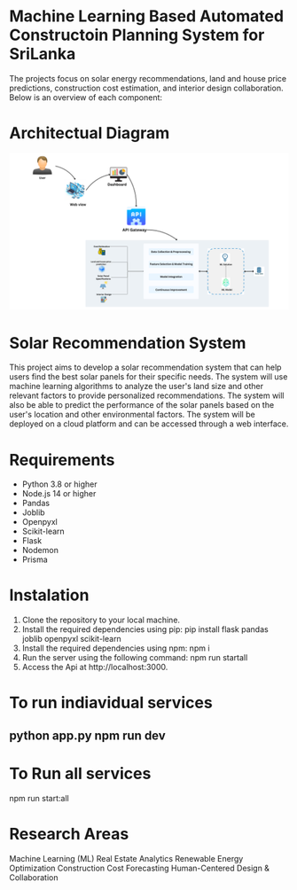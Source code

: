 # Machine Learning Based Automated Constructoin Planning System for SriLanka
The projects focus on solar energy recommendations, land and house price predictions, construction cost estimation, and interior design collaboration. Below is an overview of each component:

# Architectual Diagram
![alt text](<Land and house price predtion.png>)

# Solar Recommendation System
This project aims to develop a solar recommendation system that can help users find the best solar panels for their specific needs. The system will use machine learning algorithms to analyze the user's land size and other relevant factors to provide personalized recommendations. The system will also be able to predict the performance of the solar panels based on the user's location and other environmental factors. The system will be deployed on a cloud platform and can be accessed through a web interface.

# Requirements
- Python 3.8 or higher
- Node.js 14 or higher
- Pandas
- Joblib
- Openpyxl
- Scikit-learn
- Flask
- Nodemon
- Prisma

# Instalation
1. Clone the repository to your local machine.
2. Install the required dependencies using pip:
pip install flask pandas joblib openpyxl scikit-learn
3. Install the required dependencies using npm:
npm i
4. Run the server using the following command: 
 npm run startall
5. Access the Api at http://localhost:3000.

# To run indiavidual services
python app.py
npm run dev
--- 

# To Run all services
npm run start:all

# Research Areas
Machine Learning (ML)
Real Estate Analytics
Renewable Energy Optimization
Construction Cost Forecasting
Human-Centered Design & Collaboration
